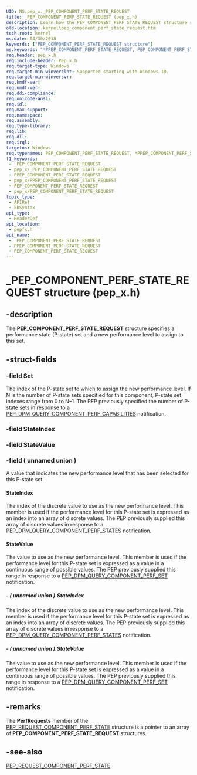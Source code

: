 ```yaml
---
UID: NS:pep_x._PEP_COMPONENT_PERF_STATE_REQUEST
title: _PEP_COMPONENT_PERF_STATE_REQUEST (pep_x.h)
description: Learn how the PEP_COMPONENT_PERF_STATE_REQUEST structure specifies a performance state (P-state) set and a new performance level to assign to this set.
old-location: kernel\pep_component_perf_state_request.htm
tech.root: kernel
ms.date: 04/30/2018
keywords: ["PEP_COMPONENT_PERF_STATE_REQUEST structure"]
ms.keywords: "*PPEP_COMPONENT_PERF_STATE_REQUEST, PEP_COMPONENT_PERF_STATE_REQUEST, PEP_COMPONENT_PERF_STATE_REQUEST structure [Kernel-Mode Driver Architecture], PPEP_COMPONENT_PERF_STATE_REQUEST, PPEP_COMPONENT_PERF_STATE_REQUEST structure pointer [Kernel-Mode Driver Architecture], _PEP_COMPONENT_PERF_STATE_REQUEST, kernel.pep_component_perf_state_request, pepfx/PEP_COMPONENT_PERF_STATE_REQUEST, pepfx/PPEP_COMPONENT_PERF_STATE_REQUEST"
req.header: pep_x.h
req.include-header: Pep_x.h
req.target-type: Windows
req.target-min-winverclnt: Supported starting with Windows 10.
req.target-min-winversvr: 
req.kmdf-ver: 
req.umdf-ver: 
req.ddi-compliance: 
req.unicode-ansi: 
req.idl: 
req.max-support: 
req.namespace: 
req.assembly: 
req.type-library: 
req.lib: 
req.dll: 
req.irql: 
targetos: Windows
req.typenames: PEP_COMPONENT_PERF_STATE_REQUEST, *PPEP_COMPONENT_PERF_STATE_REQUEST
f1_keywords:
 - _PEP_COMPONENT_PERF_STATE_REQUEST
 - pep_x/_PEP_COMPONENT_PERF_STATE_REQUEST
 - PPEP_COMPONENT_PERF_STATE_REQUEST
 - pep_x/PPEP_COMPONENT_PERF_STATE_REQUEST
 - PEP_COMPONENT_PERF_STATE_REQUEST
 - pep_x/PEP_COMPONENT_PERF_STATE_REQUEST
topic_type:
 - APIRef
 - kbSyntax
api_type:
 - HeaderDef
api_location:
 - pepfx.h
api_name:
 - _PEP_COMPONENT_PERF_STATE_REQUEST
 - PPEP_COMPONENT_PERF_STATE_REQUEST
 - PEP_COMPONENT_PERF_STATE_REQUEST
---
```


# _PEP_COMPONENT_PERF_STATE_REQUEST structure (pep_x.h)


## -description

The <b>PEP_COMPONENT_PERF_STATE_REQUEST</b> structure specifies a performance state (P-state) set and a new performance level to assign to this set.

## -struct-fields

### -field Set

The index of the P-state set to which to assign the new performance level. If N is the number of P-state sets specified for this component, P-state set indexes range from 0 to N–1. The PEP previously specified the number of P-state sets in response to a <a href="/windows-hardware/drivers/ddi/pepfx/ns-pepfx-_pep_query_component_perf_capabilities">PEP_DPM_QUERY_COMPONENT_PERF_CAPABILITIES</a> notification.

### -field StateIndex

### -field StateValue

 




### -field ( unnamed union )

A value that indicates the new performance level that has been selected for this P-state set.



#### StateIndex

The index of the discrete value to use as the new performance level. This member is used if the performance level for this P-state set is expressed as an index into an array of discrete values. The PEP previously supplied this array of discrete values in response to a <a href="/windows-hardware/drivers/ddi/pepfx/ns-pepfx-_pep_query_component_perf_states">PEP_DPM_QUERY_COMPONENT_PERF_STATES</a> notification.



#### StateValue

The value to use as the new performance level. This member is used if the performance level for this P-state set is expressed as a value in a continuous range of possible values. The PEP previously supplied this range in response to a <a href="/windows-hardware/drivers/ddi/pepfx/ns-pepfx-_pep_query_component_perf_set">PEP_DPM_QUERY_COMPONENT_PERF_SET</a> notification.


##### - ( unnamed union ).StateIndex

The index of the discrete value to use as the new performance level. This member is used if the performance level for this P-state set is expressed as an index into an array of discrete values. The PEP previously supplied this array of discrete values in response to a <a href="/windows-hardware/drivers/ddi/pepfx/ns-pepfx-_pep_query_component_perf_states">PEP_DPM_QUERY_COMPONENT_PERF_STATES</a> notification.


##### - ( unnamed union ).StateValue

The value to use as the new performance level. This member is used if the performance level for this P-state set is expressed as a value in a continuous range of possible values. The PEP previously supplied this range in response to a <a href="/windows-hardware/drivers/ddi/pepfx/ns-pepfx-_pep_query_component_perf_set">PEP_DPM_QUERY_COMPONENT_PERF_SET</a> notification.

## -remarks

The <b>PerfRequests</b> member of the <a href="/windows-hardware/drivers/ddi/pepfx/ns-pepfx-_pep_request_component_perf_state">PEP_REQUEST_COMPONENT_PERF_STATE</a> structure is a pointer to an array of <b>PEP_COMPONENT_PERF_STATE_REQUEST</b> structures.

## -see-also

<a href="/windows-hardware/drivers/ddi/pepfx/ns-pepfx-_pep_request_component_perf_state">PEP_REQUEST_COMPONENT_PERF_STATE</a>

